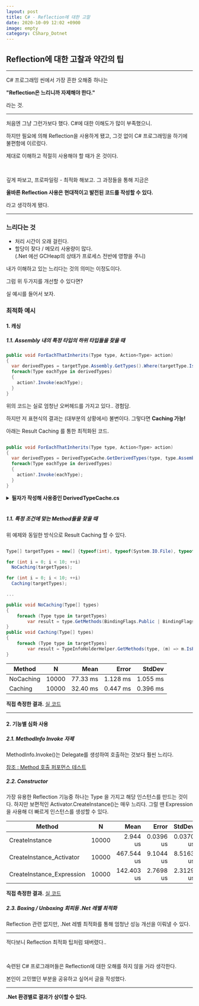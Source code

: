 ```yaml
---
layout: post
title: C# - Reflection에 대한 고찰
date: 2020-10-09 12:02 +0900
image: empty
category: CSharp_Dotnet
---
```


## Reflection에 대한 고찰과 약간의 팁

---

C# 프로그래밍 씬에서 가장 흔한 오해중 하나는  

**"Reflection은 느리니까 자제해야 한다."**

라는 것.

---

처음엔 그냥 그런가보다 했다. C#에 대한 이해도가 많이 부족했으니.

하지만 필요에 의해 Reflection을 사용하게 됐고, 그것 없이 C# 프로그래밍을 하기에 불편함에 이르렀다.

제대로 이해하고 적절히 사용해야 할 때가 온 것이다.

<br>

깊게 파보고, 프로파일링 - 최적화 해보고. 그 과정들을 통해 지금은

**올바른 Reflection 사용은 현대적이고 발전된 코드를 작성할 수 있다.**

라고 생각하게 됐다.

---

### 느리다는 것

* 처리 시간이 오래 걸린다.
* 할당이 잦다 / 메모리 사용량이 많다.  
  (.Net 에선 GCHeap의 상태가 프로세스 전반에 영향을 주니)

내가 이해하고 있는 느리다는 것의 의미는 이정도이다.

그럼 위 두가지를 개선할 수 있다면?

실 예시를 들어서 보자.

### 최적화 예시

#### 1. 캐싱

##### 1.1. Assembly 내의 특정 타입의 하위 타입들을 찾을 때

```csharp
public void ForEachThatInherits(Type type, Action<Type> action)
{
  var derivedTypes = targetType.Assembly.GetTypes().Where(targetType.IsAssignableFrom).ToArray();
  foreach(Type eachType in derivedTypes)
  {
    action?.Invoke(eachType);
  }
}
```

위의 코드는 실로 엄청난 오버헤드를 가지고 있다.. 경험담.

하지만 저 표현식의 결과는 (대부분의 상황에서) 불변이다. 그렇다면 **Caching 가능!**

아래는 Result Caching 를 통한 최적화된 코드.

```csharp

public void ForEachThatInherits(Type type, Action<Type> action)
{
  var derivedTypes = DerivedTypeCache.GetDerivedTypes(type, type.Assembly);
  foreach(Type eachType in derivedTypes)
  {
    action?.Invoke(eachType);
  }
}

```

<details>
  <summary><b>필자가 작성해 사용중인 DerivedTypeCache.cs</b></summary>

  <pre>
  // no interface, abstract class included.
  public static class DerivedTypeCache
  {
      public struct DeriveTypeContext
      {
          public Assembly[] Assemblies;
          public Type[] DerivedTypes;
      }

      private static object _lockObject = new object();
      private static Dictionary&lt;(Type, Assembly[]), DeriveTypeContext&gt; _contexts = new Dictionary&lt;(Type, Assembly[]), DeriveTypeContext&gt;();
      public static ReadOnlyCollection&lt;Type&gt; GetDerivedTypes(Type type, params Assembly[] assemblies)
      {
          lock (_lockObject)
          {
              if (_contexts.TryGetValue((type, assemblies), out DeriveTypeContext context) == true)
              {
                  return new ReadOnlyCollection&lt;Type&gt;(context.DerivedTypes);
              }

              InternalInit(type, assemblies);

              return new ReadOnlyCollection&lt;Type&gt;(_contexts[(type, assemblies)].DerivedTypes);
          }
      }

      private static void InternalInit(Type type, Assembly[] assemblies)
      {
          DeriveTypeContext context = new DeriveTypeContext();
          if (assemblies != null &amp;&amp; assemblies.Length &gt; 0)
          {
              List&lt;Type&gt; temp = new List&lt;Type&gt;();
              foreach (Assembly assembly in assemblies)
              {
                  temp.AddRange(assembly.GetTypes().Where(t =&gt;
                      type.IsAssignableFrom(t) &amp;&amp; t != type &amp;&amp; t.IsInterface == false &amp;&amp; t.IsAbstract == false)
                      .OrderBy(t =&gt; t.Name)
                  );
              }

              context.Assemblies = assemblies;
              context.DerivedTypes = temp.ToArray();
          }
          else
          {
              context.DerivedTypes = type.Assembly.GetTypes().Where(t =&gt; type.IsAssignableFrom(t) &amp;&amp; t != type &amp;&amp; t.IsInterface == false &amp;&amp; t.IsAbstract == false)
                  .OrderBy(t =&gt; t.Name).ToArray();
          }

          _contexts.Add((type, assemblies), context);
      }
  }

  </pre>

</details>

<br>

##### 1.1. 특정 조건에 맞는 Method들을 찾을 때

위 예제와 동일한 방식으로 Result Caching 할 수 있다.


```csharp

Type[] targetTypes = new[] {typeof(int), typeof(System.IO.File), typeof(System.Diagnostics.Activity)};

for (int i = 0; i < 10; ++i)
  NoCaching(targetTypes);

for (int i = 0; i < 10; ++i)
  Caching(targetTypes);

...

public void NoCaching(Type[] types)
{
    foreach (Type type in targetTypes)
        var result = type.GetMethods(BindingFlags.Public | BindingFlags.Instance);
}
public void Caching(Type[] types)
{
    foreach (Type type in targetTypes)
        var result = TypeInfoHolderHelper.GetMethods(type, (m) => m.IsPublic && m.IsStatic == false);
}
```

|    Method |     N |     Mean |    Error |   StdDev |
|---------- |------ |---------:|---------:|---------:|
| NoCaching | 10000 | 77.33 ms | 1.128 ms | 1.055 ms |
|   Caching | 10000 | 32.40 ms | 0.447 ms | 0.396 ms |

**직접 측정한 결과.** [실 코드](https://github.com/penspanic/CSharpReferences/blob/master/Benchmark/GetMethodsBenchmark.cs)

---

#### 2. 기능별 심화 사용

##### 2.1. MethodInfo Invoke 자제

MethodInfo.Invoke()는 Delegate를 생성하여 호출하는 것보다 훨씬 느리다.

[참조 : Method 호출 퍼포먼스 테스트](https://jeremybytes.blogspot.com/2014/01/improving-reflection-performance-with.html)

##### 2.2. Constructor

가장 유용한 Reflection 기능중 하나는 Type 을 가지고 해당 인스턴스를 만드는 것이다.
하지만 보편적인 Activator.CreateInstance()는 매우 느리다.
그럴 땐 Expression 을 사용해 더 빠르게 인스턴스를 생성할 수 있다.


|                    Method |     N |       Mean |     Error |    StdDev |
|-------------------------- |------ |-----------:|----------:|----------:|
|            CreateInstance | 10000 |   2.944 us | 0.0396 us | 0.0370 us |
|  CreateInstance_Activator | 10000 | 467.544 us | 9.1044 us | 8.5163 us |
| CreateInstance_Expression | 10000 | 142.403 us | 2.7698 us | 2.3129 us |

**직접 측정한 결과.** [실 코드](https://github.com/penspanic/CSharpReferences/blob/master/Benchmark/ConstructorBenchmark.cs)

##### 2.3. Boxing / Unboxing 회피등 .Net 레벨 최적화

Reflection 관련 없지만, .Net 레벨 최적화를 통해 엄청난 성능 개선을 이뤄낼 수 있다.

---

적다보니 Reflection 최적화 팁처럼 돼버렸다..

<br>

숙련된 C# 프로그래머들은 Reflection에 대한 오해를 하지 않을 거라 생각한다.  

본인이 고민했던 부분을 공유하고 싶어서 글을 작성했다.

---
**.Net 환경별로 결과가 상이할 수 있다.**
